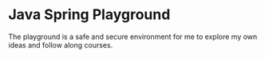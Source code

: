 # Java Spring Playground
The playground is a safe and secure environment for me to explore my own ideas and follow along courses.

